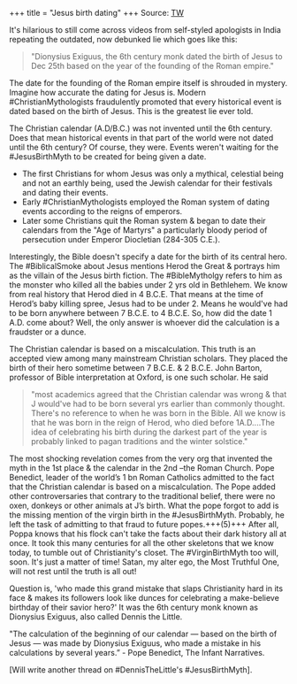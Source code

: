 +++
title = "Jesus birth dating"
+++
Source: [TW](https://threadreaderapp.com/thread/1546475391925174273.html)


It's hilarious to still come across videos from self-styled apologists in India repeating the outdated, now debunked lie which goes like this:

> "Dionysius Exiguus, the 6th century monk dated the birth of Jesus to Dec 25th based on the year of the founding of the Roman empire."

The date for the founding of the Roman empire itself is shrouded in mystery. Imagine how accurate the dating for Jesus is. Modern #ChristianMythologists fraudulently promoted that every historical event is dated based on the birth of Jesus. This is the greatest lie ever told. 

The Christian calendar (A.D/B.C.) was not invented until the 6th century. Does that mean historical events in that part of the world were not dated until the 6th century? Of course, they were. Events weren't waiting for the #JesusBirthMyth to be created for being given a date. 

- The first Christians for whom Jesus was only a mythical, celestial being and not an earthly being, used the Jewish calendar for their festivals and dating their events. 
- Early #ChristianMythologists employed the Roman system of dating events according to the reigns of emperors.
- Later some Christians quit the Roman system & began to date their calendars from the "Age of Martyrs" a particularly bloody period of persecution under Emperor Diocletian (284-305 C.E.).

Interestingly, the Bible doesn't specify a date for the birth of its central hero. The #BiblicalSmoke about Jesus mentions Herod the Great & portrays him as the villain of the Jesus birth fiction. The #BibleMytholgy refers to him as the monster who killed all the babies under 2 yrs old in Bethlehem. We know from real history that Herod died in 4 B.C.E. That means at the time of Herod’s baby killing spree, Jesus had to be under 2. Means he would've had to be born anywhere between 7 B.C.E. to 4 B.C.E. So, how did the date 1 A.D. come about? Well, the only answer is whoever did the calculation is a fraudster or a dunce.

The Christian calendar is based on a miscalculation. This truth is an accepted view among many mainstream Christian scholars. They placed the birth of their hero sometime between 7 B.C.E. & 2 B.C.E. John Barton, professor of Bible interpretation at Oxford, is one such scholar. He said 

> "most academics agreed that the Christian calendar was wrong & that J would've had to be born several yrs earlier than commonly thought. There's no reference to when he was born in the Bible. All we know is that he was born in the reign of Herod, who died before 1A.D....The idea of celebrating his birth during the darkest part of the year is probably linked to pagan traditions and the winter solstice."

The most shocking revelation comes from the very org that invented the myth in the 1st place & the calendar in the 2nd –the Roman Church. Pope Benedict, leader of the world’s 1 bn Roman Catholics admitted to the fact that the Christian calendar is based on a miscalculation. The Pope added other controversaries that contrary to the traditional belief, there were no oxen, donkeys or other animals at J’s birth. What the pope forgot to add is the missing mention of the virgin birth in the #JesusBirthMyth. Probably, he left the task of admitting to that fraud to future popes.+++(5)+++ After all, Poppa knows that his flock can't take the facts about their dark history all at once. It took this many centuries for all the other skeletons that we know today, to tumble out of Christianity's closet. The #VirginBirthMyth too will, soon. It's just a matter of time! Satan, my alter ego, the Most Truthful One, will not rest until the truth is all out!

Question is, 'who made this grand mistake that slaps Christianity hard in its face & makes its followers look like dunces for celebrating a make-believe birthday of their savior hero?' It was the 6th century monk known as Dionysius Exiguus, also called Dennis the Little.

"The calculation of the beginning of our calendar — based on the birth of Jesus — was made by Dionysius Exiguus, who made a mistake in his calculations by several years.” - Pope Benedict, The Infant Narratives.

[Will write another thread on #DennisTheLittle's #JesusBirthMyth].

